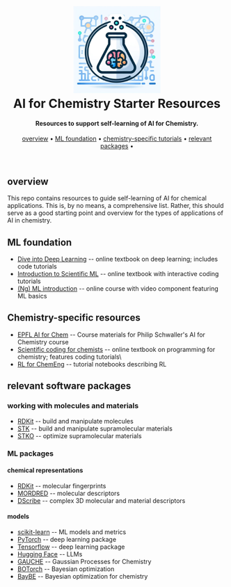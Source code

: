 
<h1 align="center">
    <br>
    <img src="./imgs/icon.jpeg" alt="ML4Chem" width="200">
    <br>
    AI for Chemistry Starter Resources 
    <br>
</h1>

<h4 align="center">Resources to support self-learning of AI for Chemistry.</h4>

<p align="center">
    <a href="#overview">overview</a> •
    <a href="#foundation">ML foundation</a> •
    <a href="#chemistry">chemistry-specific tutorials</a> •
    <a href="#relevant-packages">relevant packages</a> •
</p>

<br>

## overview

This repo contains resources to guide self-learning of AI for chemical
applications. This is, by no means, a comprehensive list. Rather, this should
serve as a good starting point and overview for the types of applications of
AI in chemistry.

## ML foundation

* <a href="https://d2l.ai/index.html">Dive into Deep Learning</a> -- online textbook on deep learning; includes code tutorials
* <a href="https://predictivesciencelab.github.io/data-analytics-se/index.html#">Introduction to Scientific ML</a> -- online textbook with interactive coding tutorials
* <a href="https://www.coursera.org/specializations/machine-learning-introduction">(Ng) ML introduction</a> -- online course with video component featuring ML basics


## Chemistry-specific resources

* <a href="https://github.com/schwallergroup/ai4chem_course">EPFL AI for Chem</a> -- Course materials for Philip Schwaller's AI for Chemistry course
* <a href="https://weisscharlesj.github.io/SciCompforChemists/notebooks/introduction/intro.html">Scientific coding for chemists</a> -- online textbook on programming for chemistry; features coding tutorials\\
* <a href="https://github.com/MaximilianB2/chemengRL">RL for ChemEng</a> -- tutorial notebooks describing RL

## relevant software packages

### working with molecules and materials

* <a href="https://www.rdkit.org/docs/Overview.html">RDKit</a> -- build and manipulate molecules
* <a href="https://github.com/lukasturcani/stk">STK</a> -- build and manipulate supramolecular materials
* <a href="https://github.com/JelfsMaterialsGroup/stko">STKO</a> -- optimize supramolecular materials

### ML packages

#### chemical representations

* <a href="https://www.rdkit.org/docs/Overview.html">RDKit</a> -- molecular fingerprints
* <a href="https://github.com/mordred-descriptor/mordred">MORDRED</a> -- molecular descriptors
* <a href="https://singroup.github.io/dscribe/latest/tutorials/tutorials.html">DScribe</a> -- complex 3D molecular and material descriptors

#### models

* <a href="https://scikit-learn.org/stable/user_guide.html">scikit-learn</a> -- ML models and metrics
* <a href="https://pytorch.org/tutorials/">PyTorch</a> -- deep learning package
* <a href="https://www.tensorflow.org/learn">Tensorflow</a> -- deep learning package
* <a href="https://huggingface.co/docs/transformers/en/index">Hugging Face</a> -- LLMs
* <a href="https://github.com/leojklarner/gauche">GAUCHE</a> -- Gaussian Processes for Chemistry
* <a href="https://botorch.org/tutorials/">BOTorch</a> -- Bayesian optimization
* <a href="https://emdgroup.github.io/baybe/stable/">BayBE</a> -- Bayesian optimization for chemistry

